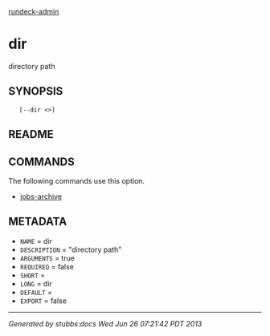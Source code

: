 [rundeck-admin](../../index.html)

# dir

directory path

## SYNOPSIS

       [--dir <>]

## README



## COMMANDS

The following commands use this option.

* [jobs-archive](../../commands/jobs-archive/index.html)

## METADATA

* `NAME` = dir
* `DESCRIPTION` = "directory path"
* `ARGUMENTS` = true
* `REQUIRED` = false
* `SHORT` = 
* `LONG` = dir
* `DEFAULT` = 
* `EXPORT` = false

----

*Generated by stubbs:docs Wed Jun 26 07:21:42 PDT 2013*

